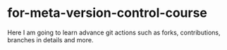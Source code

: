 # for-meta-version-control-course
Here I am going to learn advance git actions such as forks, contributions,  branches in details and more.
